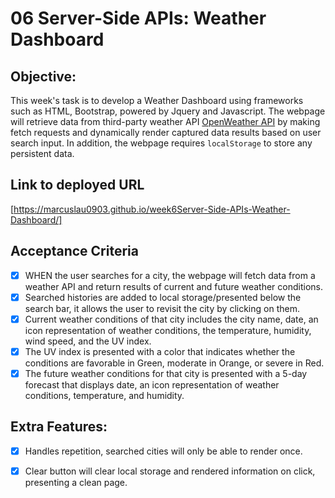 # 06 Server-Side APIs: Weather Dashboard

## Objective: 
This week's task is to develop a Weather Dashboard using frameworks such as HTML, Bootstrap, powered by Jquery and Javascript. The webpage will retrieve data from third-party weather API [OpenWeather API](https://openweathermap.org/api) by making fetch requests and dynamically render captured data results based on user search input.  In addition, the webpage requires `localStorage` to store any persistent data. 

## Link to deployed URL
[https://marcuslau0903.github.io/week6Server-Side-APIs-Weather-Dashboard/]

## Acceptance Criteria

- [x] WHEN the user searches for a city, the webpage will fetch data from a weather API and return results of current and future weather conditions.
- [x] Searched histories are added to local storage/presented below the search bar, it allows the user to revisit the city by clicking on them.
- [x] Current weather conditions of that city includes the city name, date, an icon representation of weather conditions, the temperature, humidity, wind speed, and the UV index.
- [x] The UV index is presented with a color that indicates whether the conditions are favorable in Green, moderate in Orange, or severe in Red. 
- [x] The future weather conditions for that city is presented with a 5-day forecast that displays date, an icon representation of weather conditions, temperature, and humidity.

## Extra Features:
- [x] Handles repetition, searched cities will only be able to render once.
- [x] Clear button will clear local storage and rendered information on click, presenting a clean page.

